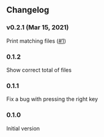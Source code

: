 ## Changelog

### v0.2.1 (Mar 15, 2021)
Print matching files ([#1](https://github.com/ranyitz/globitor/pull/1))

### 0.1.2
Show correct total of files

### 0.1.1
Fix a bug with pressing the right key

### 0.1.0
Initial version
